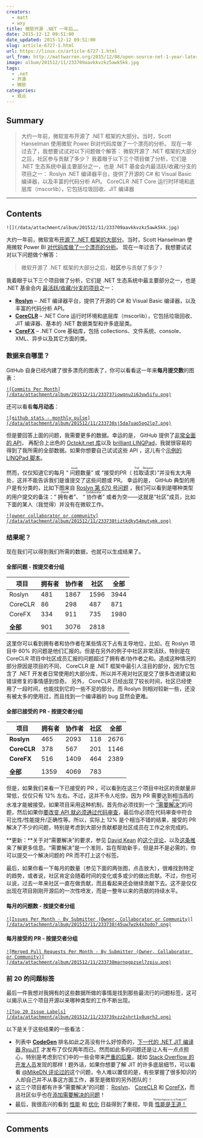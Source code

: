 ```yaml
---
creators:
  - matt
  - wxy
title: 微软开源 .NET 一年后……
date: 2015-12-12 09:51:00
date_updated: 2015-12-12 09:51:00
slug: article-6727-1.html
url: https://linux.cn/article-6727-1.html
url_from: http://mattwarren.org/2015/12/08/open-source-net-1-year-later/
image: album/201512/11/233709aavkkvzkz5awk5kk.jpg
tags:
  - .net
  - 开源
  - 微软
categories:
  - 观点
---
```


## Summary

> 大约一年前，微软宣布开源了 .NET 框架的大部分。当时，Scott Hanselman 使用微软 Power BI对代码库做了一个漂亮的分析。 现在一年过去了，我想要试试对以下问题做个解答：  微软开源了 .NET 框架的大部分之后，社区参与贡献了多少？  我着眼于以下三个项目做了分析，它们是 .NET 生态系统中最主要部分之一，也是 .NET 基金会内最活跃/收藏/分支的项目之一：  Roslyn .NET 编译器平台，提供了开源的 C# 和 Visual Basic 编译器，以及丰富的代码分析 API。 CoreCLR .NET Core 运行时环境和底层库（mscorlib），它包括垃圾回收、JIT 编译器

***

<!-- more -->

## Contents

`![](/data/attachment/album/201512/11/233709aavkkvzkz5awk5kk.jpg)`

大约一年前，微软宣布[开源了 .NET 框架的大部分](https://linux.cn/article-4209-1.html)。当时，Scott Hanselman 使用微软 Power BI [对代码库做了一个漂亮的分析](http://www.hanselman.com/blog/TheNETCoreCLRIsNowOpenSourceSoIRanTheGitHubRepoThroughMicrosoftPowerBI.aspx)。 现在一年过去了，我想要试试对以下问题做个解答：

> 
> 微软开源了 .NET 框架的大部分之后，**社区**参与贡献了多少？
> 
> 
> 

我着眼于以下三个项目做了分析，它们是 .NET 生态系统中最主要部分之一，也是 .NET 基金会内 [最活跃/收藏/分支的项目](https://github.com/dotnet/)之一：

* [**Roslyn**](https://github.com/dotnet/roslyn/) – .NET 编译器平台，提供了开源的 C# 和 Visual Basic 编译器，以及丰富的代码分析 API。
* [**CoreCLR**](https://github.com/dotnet/coreclr/) – .NET Core 运行时环境和底层库（mscorlib），它包括垃圾回收、JIT 编译器、基本的 .NET 数据类型和许多底层类。
* [**CoreFX**](https://github.com/dotnet/corefx/) – .NET Core 基础库，包括 collections、文件系统、console、XML、异步以及其它方面的类。

### 数据来自哪里？

GitHub 自身已经内建了很多漂亮的图表了，你可以看看这一年来**每月提交数**的图表：

[`![Commits Per Month](/data/attachment/album/201512/11/233737iowqnu2i63vw5ifu.png)`](https://github.com/dotnet/roslyn/graphs/contributors)

还可以看看**每月动态**：

[`![github stats - monthly pulse](/data/attachment/album/201512/11/233738sj5da7uao5og2lp7.png)`](https://github.com/dotnet/roslyn/pulse/monthly)

但是要回答上面的问题，我需要更多的数据。幸运的是， GitHub 提供了[非常全面的 API](https://developer.github.com/v3/)， 再配合上出色的 [Octokit.net 库](https://github.com/octokit/octokit.net)以及 [brilliant LINQPad](https://www.linqpad.net/)，我就很容易的得到了我所需的全部数据。如果你想要自己试试这些 API ，这儿有个[示例的 LINQPad 脚本](https://gist.github.com/mattwarren/894aa5f46ca62a63764a)。

然而，仅仅知道它的每月 “<ruby> 问题 <rp>  （ </rp> <rt>  issue </rt> <rp>  ） </rp></ruby>数量” 或 “接受的PR（ <ruby> 拉取请求 <rp>  （ </rp> <rt>  Pull Request </rt> <rp>  ） </rp></ruby>）”并没有太大用处，这并不能告诉我们是谁提交了这些问题或 PR。 幸运的是， GitHub 典型的用户是有分类的，比如下图来自 [Roslyn 第 670 号问题](https://github.com/dotnet/roslyn/issues/670) ，我们可以看到是哪种类型的用户提交的备注：“<ruby> 拥有者 <rp>  （ </rp> <rt>  Owner </rt> <rp>  ） </rp></ruby>”、 “<ruby> 协作者 <rp>  （ </rp> <rt>  Collaborator </rt> <rp>  ） </rp></ruby>” 或者为空——这就是“社区”成员，比如下面的某人（我觉得）并没有在微软工作。

[`![owner collaborator or community](/data/attachment/album/201512/11/233738tiztkdky54mutymk.png)`](https://cloud.githubusercontent.com/assets/157298/11634101/8abd7210-9d06-11e5-82b0-570f296cf433.png)

### **结果呢？**

现在我们可以得到我们所需的数据，也就可以生成结果了。

#### **全部问题 - 按提交者分组**

| 项目 | **拥有者** | **协作者** | **社区** | **全部** |
| --- | --- | --- | --- | --- |
| Roslyn | 481 | 1867 | 1596 | 3944 |
| CoreCLR | 86 | 298 | 487 | 871 |
| CoreFX | 334 | 911 | 735 | 1980 |
|  |  |  |  |  |
| **全部** | 901 | 3076 | 2818 |  |

这里你可以看到拥有者和协作者在某些情况下占有主导地位，比如，在 Roslyn 项目中 60% 的问题是他们汇报的。但是在另外的例子中社区非常活跃，特别是在 CoreCLR 项目中社区成员汇报的问题超过了拥有者/协作者之和。造成这种情况的部分原因是项目的不同， CoreCLR 是 .NET 框架中最引人注目的部分，因为它包含了 .NET 开发者日常使用的大部分库，所以并不用对社区提交了很多改进建议和错误修复的事情感到惊奇。 另外， CoreCLR 已经出现了较长时间，社区已经使用了一段时间，也能找到它的一些不足的部分。而 Roslyn 则相对较新一些，还没有被太多的使用过，而且找到一个编译器的 bug 显然会更难。

#### 全部已接受的 PR - 按提交者分组

| 项目 | **拥有者** | **协作者** | **社区** | **全部** |
| --- | --- | --- | --- | --- |
| **Roslyn** | 465 | 2093 | 118 | 2676 |
| **CoreCLR** | 378 | 567 | 201 | 1146 |
| **CoreFX** | 516 | 1409 | 464 | 2389 |
|  |  |  |  |  |
| **全部** | 1359 | 4069 | 783 |  |

但是，如果我们来看一下已接受的 PR ，可以看到在这三个项目中社区的贡献量非常低，仅仅只有 12% 左右。不过，这并不令人吃惊，因为 PR 需要达到相当高的水准才能被接受。如果项目采用这种机制，首先你必须找到一个<ruby> <a href="https://github.com/dotnet/corefx/labels/up%20for%20grabs">  “需要解决” </a> <rp>  （ </rp> <rt>  up for grabs </rt> <rp>  ） </rp></ruby>的问题，然后如果你[要改变 API 就必须通过代码审查](http://blogs.msdn.com/b/dotnet/archive/2015/01/08/api-review-process-for-net-core.aspx)，最后你必须在代码审查中符合可比性/性能提升/正确性等。所以，实际上 12% 是个相当不错的结果，接受的 PR 解决了不少的问题，特别是考虑到大部分贡献都是社区成员在工作之余完成的。

**更新：**关于对“需要解决”的要求，参见 [David Kean](https://github.com/davkean) 的[这个评论](http://mattwarren.org/2015/12/08/open-source-net-1-year-later/#comment-7091)，以及[这条推](https://twitter.com/leppie/status/674285812146675714)来了解更多信息。“需要解决”是一个准则，旨在帮助新手，但是并不是必需的，你可以提交一个解决问题的 PR 而不打上这个标签。

最后，如果你看一下每月的数量（参见下面的两张图，点击放大），很难找到特定的趋势，或者说，社区肯定会随着时间的变化或多或少的做出贡献。不过，你也可以说，过去一年来社区一直在做贡献，而且看起来还会继续贡献下去。这不是仅仅出现在项目刚刚开源后的一次性喷发，而是一整年以来的贡献的持续水平。

#### **每月的问题数 - 按提交者分组**

[`![Issues Per Month - By Submitter (Owner, Collaborator or Community)](/data/attachment/album/201512/11/233738j45uw7wzk4x3odo7.png)`](https://cloud.githubusercontent.com/assets/157298/11596712/ad28f518-9aae-11e5-81d9-42bc22903d09.png)

#### **每月接受的 PR - 按提交者分组**

[`![Merged Pull Requests Per Month - By Submitter (Owner, Collaborator or Community)](/data/attachment/album/201512/11/233738marnpgpzsel7zpiu.png)`](https://cloud.githubusercontent.com/assets/157298/11652755/785d0d20-9d91-11e5-9802-834bb3955718.png)

### **前 20 的问题标签**

最后一件我想对我拥有的这些数据所做的事情是找到那些最流行的问题标签，这可以揭示从三个项目开源以来哪种类型的工作不断出现。

[`![Top 20 Issue Labels](/data/attachment/album/201512/11/233739xzz2shrt1v8uqrh2.png)`](https://cloud.githubusercontent.com/assets/157298/11633496/8505205a-9d03-11e5-89fd-33384b20306c.png)

以下是关于这些结果的一些看法：

* 列表中 **[CodeGen](https://github.com/dotnet/coreclr/labels/CodeGen)** 排名如此之高没有什么好惊奇的，[下一代的 .NET JIT 编译器 RyuJIT](http://blogs.msdn.com/b/dotnet/archive/2013/09/30/ryujit-the-next-generation-jit-compiler.aspx) 才发布了仅仅两年而已。然而如此多的问题还是让人有一点点担心，特别是考虑到它们中的一些会带来[严重的后果](https://github.com/dotnet/coreclr/issues/1296)，就如 [Stack Overflow 的开发人员](http://nickcraver.com/blog/2015/07/27/why-you-should-wait-on-dotnet-46/)发现的那样！题外话，如果你想要了解 JIT 的许多底层细节，可以看看 [@MikeDN 评论过的](https://github.com/dotnet/coreclr/issues?utf8=%E2%9C%93&q=commenter%3Amikedn+type%3Aissue)这个问题，令人难以置信的是，有些掌握了很多知识的人却自己并不从事这方面工作，甚至是微软的另外团队的！
* 这三个项目都有许多“需要解决”的问题： [Roslyn](https://github.com/dotnet/roslyn/labels/Up%20for%20Grabs)、 [CoreCLR](https://github.com/dotnet/coreclr/labels/up-for-grabs) 和 [CoreFX](https://github.com/dotnet/corefx/labels/up%20for%20grabs)，而且社区似乎也在[添加需要解决的问题](https://github.com/dotnet/corefx/labels/grabbed%20by%20community)！
* 最后，我很高兴的看到 [性能](https://github.com/dotnet/corefx/labels/performance) 和 [优化](https://github.com/dotnet/coreCLR/labels/optimization) 日益得到了重视，毕竟<ruby> <a href="http://mattwarren.org/speaking/">  性能是王道！ </a> <rp>  （ </rp> <rt>  Performance is a Feature!! </rt> <rp>  ） </rp></ruby>

***

## Comments
